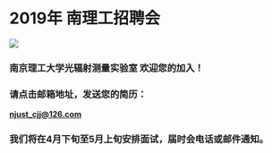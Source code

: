 # 2019年 南理工招聘会

![](https://i.imgur.com/XiKK4pQ.png)

### 南京理工大学光辐射测量实验室 欢迎您的加入！ 
### 请点击邮箱地址，发送您的简历： 
[**njust_cjj@126.com**](njust_cjj@126.com "njust_cjj@126.com")

### 我们将在4月下旬至5月上旬安排面试，届时会电话或邮件通知。
